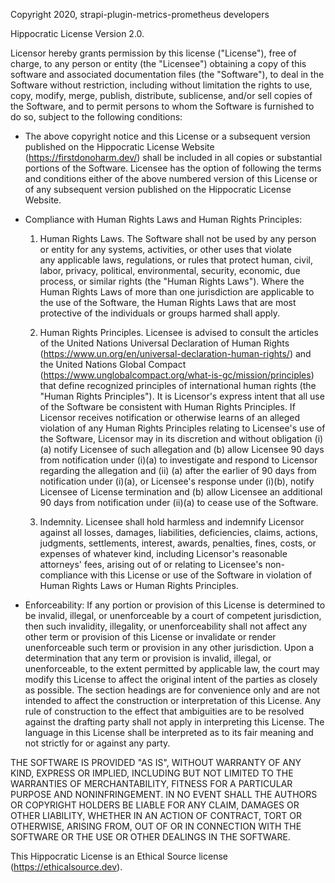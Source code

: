 Copyright 2020, strapi-plugin-metrics-prometheus developers

Hippocratic License Version 2.0.  

Licensor hereby grants permission by this license ("License"), free of charge, to any person or entity (the "Licensee") obtaining a copy of this software and associated documentation files (the "Software"), to deal in the Software without restriction, including without limitation the rights to use, copy, modify, merge, publish, distribute, sublicense, and/or sell copies of the Software, and to permit persons to whom the Software is furnished to do so, subject to the following conditions:


* The above copyright notice and this License or a subsequent version published on the Hippocratic License Website (https://firstdonoharm.dev/) shall be included in all copies or substantial portions of the Software. Licensee has the option of following the terms and conditions either of the above numbered version of this License or of any subsequent version published on the Hippocratic License Website.

* Compliance with Human Rights Laws and Human Rights Principles:

  1. Human Rights Laws. The Software shall not be used by any person or entity for any systems, activities, or other uses that violate any applicable laws, regulations, or rules that protect human, civil, labor, privacy, political, environmental, security, economic, due process, or similar rights (the "Human Rights Laws"). Where the Human Rights Laws of more than one jurisdiction are applicable to the use of the Software, the Human Rights Laws that are most protective of the individuals or groups harmed shall apply.

  2. Human Rights Principles. Licensee is advised to consult the articles of the United Nations Universal Declaration of Human Rights (https://www.un.org/en/universal-declaration-human-rights/) and the United Nations Global Compact (https://www.unglobalcompact.org/what-is-gc/mission/principles) that define recognized principles of international human rights (the "Human Rights Principles"). It is Licensor's express intent that all use of the Software be consistent with Human Rights Principles. If Licensor receives notification or otherwise learns of an alleged violation of any Human Rights Principles relating to Licensee's use of the Software, Licensor may in its discretion and without obligation (i) (a) notify Licensee of such allegation and (b) allow Licensee 90 days from notification under (i)(a) to investigate and respond to Licensor regarding the allegation and (ii) (a) after the earlier of 90 days from notification under (i)(a), or Licensee's response under (i)(b), notify Licensee of License termination and (b) allow Licensee an additional 90 days from notification under (ii)(a) to cease use of the Software.

  3. Indemnity. Licensee shall hold harmless and indemnify Licensor against all losses, damages, liabilities, deficiencies, claims, actions, judgments, settlements, interest, awards, penalties, fines, costs, or expenses of whatever kind, including Licensor's reasonable attorneys' fees, arising out of or relating to Licensee's non-compliance with this License or use of the Software in violation of Human Rights Laws or Human Rights Principles. 

* Enforceability: If any portion or provision of this License is determined to be invalid, illegal, or unenforceable by a court of competent jurisdiction, then such invalidity, illegality, or unenforceability shall not affect any other term or provision of this License or invalidate or render unenforceable such term or provision in any other jurisdiction. Upon a determination that any term or provision is invalid, illegal, or unenforceable, to the extent permitted by applicable law, the court may modify this License to affect the original intent of the parties as closely as possible. The section headings are for convenience only and are not intended to affect the construction or interpretation of this License. Any rule of construction to the effect that ambiguities are to be resolved against the drafting party shall not apply in interpreting this License. The language in this License shall be interpreted as to its fair meaning and not strictly for or against any party.


THE SOFTWARE IS PROVIDED "AS IS", WITHOUT WARRANTY OF ANY KIND, EXPRESS OR IMPLIED, INCLUDING BUT NOT LIMITED TO THE WARRANTIES OF MERCHANTABILITY, FITNESS FOR A PARTICULAR PURPOSE AND NONINFRINGEMENT. IN NO EVENT SHALL THE AUTHORS OR COPYRIGHT HOLDERS BE LIABLE FOR ANY CLAIM, DAMAGES OR OTHER LIABILITY, WHETHER IN AN ACTION OF CONTRACT, TORT OR OTHERWISE, ARISING FROM, OUT OF OR IN CONNECTION WITH THE SOFTWARE OR THE USE OR OTHER DEALINGS IN THE SOFTWARE.

This Hippocratic License is an Ethical Source license (https://ethicalsource.dev).

